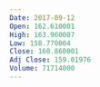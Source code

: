 ```yaml
---
Date: 2017-09-12
Open: 162.610001
High: 163.960007
Low: 158.770004
Close: 160.860001
Adj Close: 159.01976
Volume: 71714000
---
```

